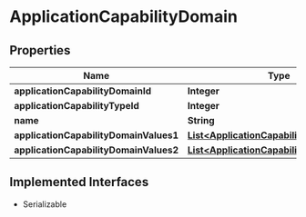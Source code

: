 

# ApplicationCapabilityDomain



## Properties

| Name | Type | Description | Notes |
|------------ | ------------- | ------------- | -------------|
|**applicationCapabilityDomainId** | **Integer** |  |  [optional] |
|**applicationCapabilityTypeId** | **Integer** |  |  [optional] |
|**name** | **String** |  |  [optional] |
|**applicationCapabilityDomainValues1** | [**List&lt;ApplicationCapabilityDomainValue&gt;**](ApplicationCapabilityDomainValue.md) |  |  [optional] |
|**applicationCapabilityDomainValues2** | [**List&lt;ApplicationCapabilityDomainValue&gt;**](ApplicationCapabilityDomainValue.md) |  |  [optional] |


## Implemented Interfaces

* Serializable


